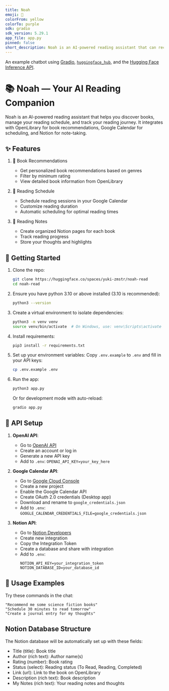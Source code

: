```yaml
---
title: Noah
emoji: 📕
colorFrom: yellow
colorTo: purple
sdk: gradio
sdk_version: 5.29.1
app_file: app.py
pinned: false
short_description: Noah is an AI-powered reading assistant that can recommend books, manage your reading schedule, and track your reading journey.
---
```


An example chatbot using [Gradio](https://gradio.app), [`huggingface_hub`](https://huggingface.co/docs/huggingface_hub/v0.22.2/en/index), and the [Hugging Face Inference API](https://huggingface.co/docs/api-inference/index).

# 📚 Noah — Your AI Reading Companion

Noah is an AI-powered reading assistant that helps you discover books, manage your reading schedule, and track your reading journey. It integrates with OpenLibrary for book recommendations, Google Calendar for scheduling, and Notion for note-taking.

## ✨ Features

1. 📖 Book Recommendations

   - Get personalized book recommendations based on genres
   - Filter by minimum rating
   - View detailed book information from OpenLibrary

2. 📅 Reading Schedule

   - Schedule reading sessions in your Google Calendar
   - Customize reading duration
   - Automatic scheduling for optimal reading times

3. 📝 Reading Notes
   - Create organized Notion pages for each book
   - Track reading progress
   - Store your thoughts and highlights

## 🚀 Getting Started

1. Clone the repo:

   ```bash
   git clone https://huggingface.co/spaces/yuki-zmstr/noah-read
   cd noah-read
   ```

2. Ensure you have python 3.10 or above installed (3.10 is recommended):

   ```bash
   python3 --version
   ```

3. Create a virtual environment to isolate dependencies:

   ```bash
   python3 -m venv venv
   source venv/bin/activate  # On Windows, use: venv\Scripts\activate
   ```

4. Install requirements:

   ```bash
   pip3 install -r requirements.txt
   ```

5. Set up your environment variables:
   Copy `.env.example` to `.env` and fill in your API keys:

   ```bash
   cp .env.example .env
   ```

6. Run the app:

   ```bash
   python3 app.py
   ```

   Or for development mode with auto-reload:

   ```bash
   gradio app.py
   ```

## 🔑 API Setup

1. **OpenAI API**:

   - Go to [OpenAI API](https://platform.openai.com/api-keys)
   - Create an account or log in
   - Generate a new API key
   - Add to `.env`: `OPENAI_API_KEY=your_key_here`

2. **Google Calendar API**:

   - Go to [Google Cloud Console](https://console.cloud.google.com)
   - Create a new project
   - Enable the Google Calendar API
   - Create OAuth 2.0 credentials (Desktop app)
   - Download and rename to `google_credentials.json`
   - Add to `.env`: `GOOGLE_CALENDAR_CREDENTIALS_FILE=google_credentials.json`

3. **Notion API**:
   - Go to [Notion Developers](https://www.notion.so/my-integrations)
   - Create new integration
   - Copy the Integration Token
   - Create a database and share with integration
   - Add to `.env`:
     ```
     NOTION_API_KEY=your_integration_token
     NOTION_DATABASE_ID=your_database_id
     ```

## 💬 Usage Examples

Try these commands in the chat:

```
"Recommend me some science fiction books"
"Schedule 30 minutes to read tomorrow"
"Create a journal entry for my thoughts"
```

## Notion Database Structure

The Notion database will be automatically set up with these fields:

- Title (title): Book title
- Author (rich text): Author name(s)
- Rating (number): Book rating
- Status (select): Reading status (To Read, Reading, Completed)
- Link (url): Link to the book on OpenLibrary
- Description (rich text): Book description
- My Notes (rich text): Your reading notes and thoughts
